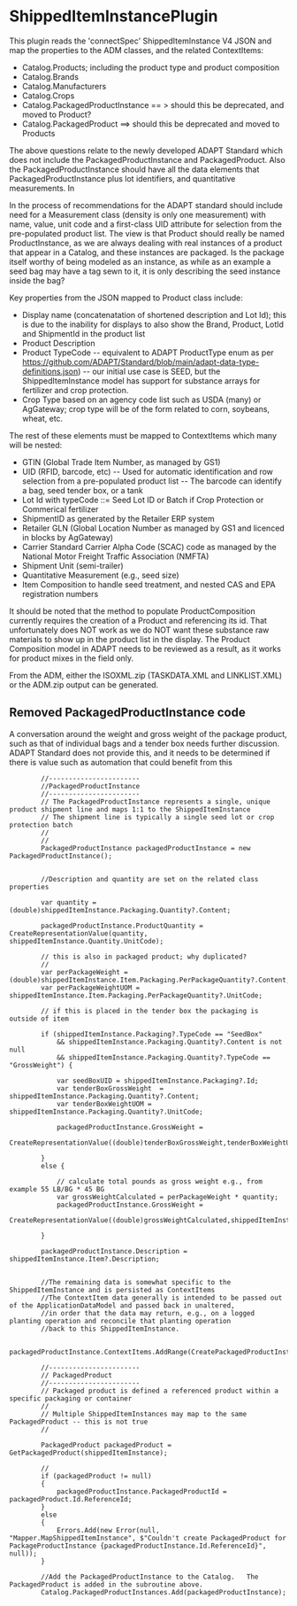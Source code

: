 # ShippedItemInstancePlugin
This plugin reads the 'connectSpec' ShippedItemInstance V4 JSON and map the properties to the ADM classes, and the related ContextItems:
- Catalog.Products; including the product type and product composition
- Catalog.Brands
- Catalog.Manufacturers
- Catalog.Crops
- Catalog.PackagedProductInstance == > should this be deprecated, and moved to Product?
- Catalog.PackagedProduct ==> should this be deprecated and moved to Products

The above questions relate to the newly developed ADAPT Standard which does not include the PackagedProductInstance and PackagedProduct.  Also the PackagedProductInstance should have all the data elements that PackagedProductInstance plus lot identifiers, and quantitative measurements. In

In the process of recommendations for the ADAPT standard should include need for a Measurement class (density is only one measurement) with name, value, unit code and a first-class UID attribute for selection from the pre-populated product list.  The view is that Product should really be named ProductInstance, as we are always dealing with real instances of a product that appear in a Catalog, and these instances are packaged.  Is the package itself worthy of being modeled as an instance, as while as an example a seed bag may have a tag sewn to it, it is only describing the seed instance inside the bag?

Key properties from the JSON mapped to Product class include:
- Display name (concatenatation of shortened description and Lot Id); this is due to the inability for displays to also show the Brand, Product, LotId and ShipmentId in the product list
- Product Description
- Product TypeCode 
-- equivalent to ADAPT ProductType enum as per https://github.com/ADAPT/Standard/blob/main/adapt-data-type-definitions.json)
-- our initial use case is SEED, but the ShippedItemInstance model has support for substance arrays for fertilizer and crop protection.
- Crop Type based on an agency code list such as USDA (many) or AgGateway; crop type will be of the form related to corn, soybeans, wheat, etc.

The rest of these elements must be mapped to ContextItems which many will be nested:
- GTIN (Global Trade Item Number, as managed by GS1)
- UID (RFID, barcode, etc)
-- Used for automatic identification and row selection from a pre-populated product list
-- The barcode can identify a bag, seed tender box, or a tank
- Lot Id with typeCode ::= Seed Lot ID  or Batch if Crop Protection or Commerical fertilizer
- ShipmentID as generated by the Retailer ERP system
- Retailer GLN (Global Location Number as managed by GS1 and licenced in blocks by AgGateway)
- Carrier Standard Carrier Alpha Code (SCAC) code as managed by the National Motor Freight Traffic Association (NMFTA) 
- Shipment Unit (semi-trailer)
- Quantitative Measurement (e.g., seed size)
- Item Composition to handle seed treatment, and nested CAS and EPA registration numbers

It should be noted that the method to populate ProductComposition currently requires the creation of a Product and referencing its id.  That unfortunately does NOT work as we do NOT want these substance raw materials to show up in the product list in the display.  The Product Composition model in ADAPT needs to be reviewed as a result, as it works for product mixes in the field only.

From the ADM, either the ISOXML.zip (TASKDATA.XML and LINKLIST.XML) or the ADM.zip output can be generated.

## Removed PackagedProductInstance code
A conversation around the weight and gross weight of the package product, such as that of individual bags and a tender box needs further discussion.  ADAPT Standard does not provide this, and it needs to be determined if there is value such as automation that could benefit from this


            //-----------------------
            //PackagedProductInstance
            //-----------------------
            // The PackagedProductInstance represents a single, unique product shipment line and maps 1:1 to the ShippedItemInstance
            // The shipment line is typically a single seed lot or crop protection batch
            // 
            //
            PackagedProductInstance packagedProductInstance = new PackagedProductInstance();
        

            //Description and quantity are set on the related class properties

            var quantity = (double)shippedItemInstance.Packaging.Quantity?.Content;

            packagedProductInstance.ProductQuantity = CreateRepresentationValue(quantity, shippedItemInstance.Quantity.UnitCode);

            // this is also in packaged product; why duplicated?
            //
            var perPackageWeight = (double)shippedItemInstance.Item.Packaging.PerPackageQuantity?.Content;
            var perPackageWeightUOM = shippedItemInstance.Item.Packaging.PerPackageQuantity?.UnitCode;
              
            // if this is placed in the tender box the packaging is outside of item

            if (shippedItemInstance.Packaging?.TypeCode == "SeedBox"
                && shippedItemInstance.Packaging.Quantity?.Content is not null
                && shippedItemInstance.Packaging.Quantity?.TypeCode == "GrossWeight") {
                
                var seedBoxUID = shippedItemInstance.Packaging?.Id;
                var tenderBoxGrossWeight  = shippedItemInstance.Packaging.Quantity?.Content;
                var tenderBoxWeightUOM = shippedItemInstance.Packaging.Quantity?.UnitCode;

                packagedProductInstance.GrossWeight = 
                    CreateRepresentationValue((double)tenderBoxGrossWeight,tenderBoxWeightUOM);
           
            } 
            else {
                
                // calculate total pounds as gross weight e.g., from example 55 LB/BG * 45 BG 
                var grossWeightCalculated = perPackageWeight * quantity;
                packagedProductInstance.GrossWeight = 
                    CreateRepresentationValue((double)grossWeightCalculated,shippedItemInstance.Packaging.Quantity.UnitCode);

            }
            
            packagedProductInstance.Description = shippedItemInstance.Item?.Description;
            

            //The remaining data is somewhat specific to the ShippedItemInstance and is persisted as ContextItems
            //The ContextItem data generally is intended to be passed out of the ApplicationDataModel and passed back in unaltered,  
            //in order that the data may return, e.g., on a logged planting operation and reconcile that planting operation 
            //back to this ShippedItemInstance.
         
            packagedProductInstance.ContextItems.AddRange(CreatePackagedProductInstanceContextItems(shippedItemInstance));

            //-----------------------
            // PackagedProduct
            //-----------------------
            // Packaged product is defined a referenced product within a specific packaging or container
            // 
            // Multiple ShippedItemInstances may map to the same PackagedProduct -- this is not true
            //
         
            PackagedProduct packagedProduct = GetPackagedProduct(shippedItemInstance);
            
            //
            if (packagedProduct != null)
            {
                packagedProductInstance.PackagedProductId = packagedProduct.Id.ReferenceId;
            }
            else
            {
                Errors.Add(new Error(null, "Mapper.MapShippedItemInstance", $"Couldn't create PackagedProduct for PackageProductInstance {packagedProductInstance.Id.ReferenceId}", null));
            }

            //Add the PackagedProductInstance to the Catalog.   The PackagedProduct is added in the subroutine above.
            Catalog.PackagedProductInstances.Add(packagedProductInstance);



